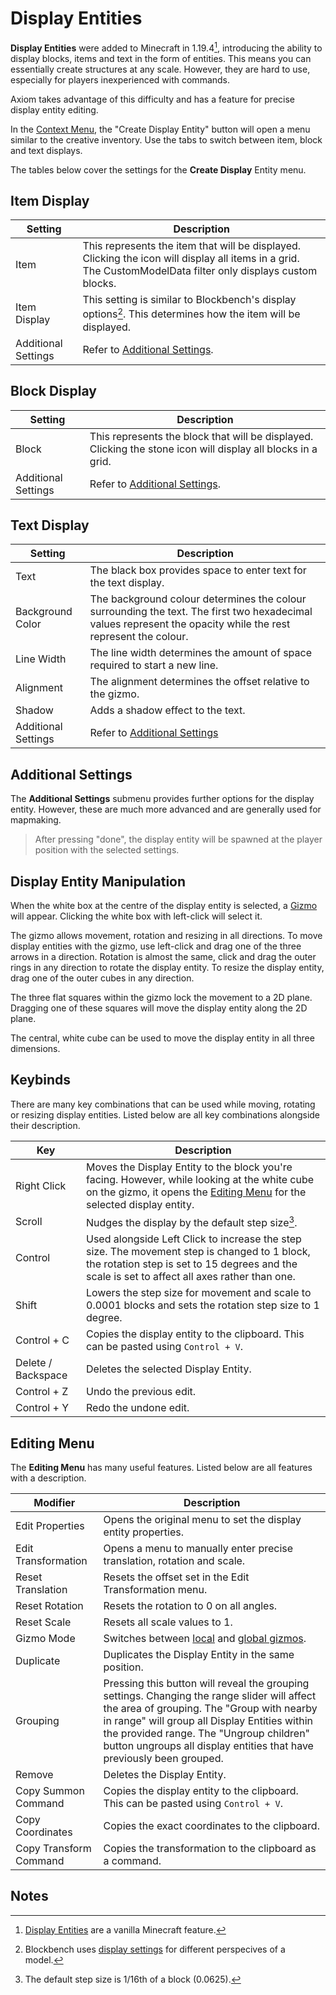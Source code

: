 # Display Entities

**Display Entities** were added to Minecraft in 1.19.4[^note1], introducing the ability to display blocks, items and text in the form of entities. This means you can essentially create structures at any scale. However, they are hard to use, especially for players inexperienced with commands.

Axiom takes advantage of this difficulty and has a feature for precise display entity editing.

In the [Context Menu](contextmenu.md), the "Create Display Entity" button will open a menu similar to the creative inventory. Use the tabs to switch between item, block and text displays.

The tables below cover the settings for the **Create Display** Entity menu.

## Item Display

| Setting             | Description                                                                                                                                                  |
| ------------------- | ------------------------------------------------------------------------------------------------------------------------------------------------------------ |
| Item                | This represents the item that will be displayed. Clicking the icon will display all items in a grid. The CustomModelData filter only displays custom blocks. |
| Item Display        | This setting is similar to Blockbench's display options[^note2]. This determines how the item will be displayed.                                             |
| Additional Settings | Refer to [Additional Settings](displayentities.md#additional-settings).                                                                                      |

## Block Display

| Setting             | Description                                                                                                  |
| ------------------- | ------------------------------------------------------------------------------------------------------------ |
| Block               | This represents the block that will be displayed. Clicking the stone icon will display all blocks in a grid. |
| Additional Settings | Refer to [Additional Settings](displayentities.md#additional-settings).                                      |

## Text Display

| Setting             | Description                                                                                                                                                   |
| ------------------- | ------------------------------------------------------------------------------------------------------------------------------------------------------------- |
| Text                | The black box provides space to enter text for the text display.                                                                                              |
| Background Color    | The background colour determines the colour surrounding the text. The first two hexadecimal values represent the opacity while the rest represent the colour. |
| Line Width          | The line width determines the amount of space required to start a new line.                                                                                   |
| Alignment           | The alignment determines the offset relative to the gizmo.                                                                                                    |
| Shadow              | Adds a shadow effect to the text.                                                                                                                             |
| Additional Settings | Refer to [Additional Settings](displayentities.md#additional-settings)                                                                                        |

## Additional Settings

The **Additional Settings** submenu provides further options for the display entity. However, these are much more advanced and are generally used for mapmaking.

> After pressing "done", the display entity will be spawned at the player position with the selected settings.

## Display Entity Manipulation

When the white box at the centre of the display entity is selected, a [Gizmo](/editor/gizmos.md) will appear. Clicking the white box with left-click will select it. 

The gizmo allows movement, rotation and resizing in all directions. To move display entities with the gizmo, use left-click and drag one of the three arrows in a direction. Rotation is almost the same, click and drag the outer rings in any direction to rotate the display entity. To resize the display entity, drag one of the outer cubes in any direction.

The three flat squares within the gizmo lock the movement to a 2D plane. Dragging one of these squares will move the display entity along the 2D plane.

The central, white cube can be used to move the display entity in all three dimensions.

## Keybinds

There are many key combinations that can be used while moving, rotating or resizing display entities. Listed below are all key combinations alongside their description.

| Key                | Description                                                                                                                                                                       |
| ------------------ | --------------------------------------------------------------------------------------------------------------------------------------------------------------------------------- |
| Right Click        | Moves the Display Entity to the block you're facing. However, while looking at the white cube on the gizmo, it opens the [Editing Menu](displayentities.md#editing-menu) for the selected display entity.                                                                                        |
| Scroll             | Nudges the display by the default step size[^note3].                                                                                                                              |
| Control            | Used alongside Left Click to increase the step size. The movement step is changed to 1 block, the rotation step is set to 15 degrees and the scale is set to affect all axes rather than one. |
| Shift              | Lowers the step size for movement and scale to 0.0001 blocks and sets the rotation step size to 1 degree.                                                                         |
| Control + C        | Copies the display entity to the clipboard. This can be pasted using `Control + V`.                                                                                               |
| Delete / Backspace | Deletes the selected Display Entity.                                                                                                                                              |
| Control + Z        | Undo the previous edit.                                                                                                                                                           |
| Control + Y        | Redo the undone edit.                                                                                                                                                             |

## Editing Menu

The **Editing Menu** has many useful features. Listed below are all features with a description.

| Modifier               | Description                                                                                                                                                                                                                                                                                                    |
| ---------------------- | -------------------------------------------------------------------------------------------------------------------------------------------------------------------------------------------------------------------------------------------------------------------------------------------------------------- |
| Edit Properties        | Opens the original menu to set the display entity properties.                                                                                                                                                                                                                                                  |
| Edit Transformation    | Opens a menu to manually enter precise translation, rotation and scale.                                                                                                                                                                                                                                        |
| Reset Translation      | Resets the offset set in the Edit Transformation menu.                                                                                                                                                                                                                                                         |
| Reset Rotation         | Resets the rotation to 0 on all angles.                                                                                                                                                                                                                                                                        |
| Reset Scale            | Resets all scale values to 1.                                                                                                                                                                                                                                                                                  |
| Gizmo Mode             | Switches between [local](/editor/gizmos.md) and [global gizmos](/editor/gizmos.md).                                                                                                                                                                                                                            |
| Duplicate              | Duplicates the Display Entity in the same position.                                                                                                                                                                                                                                                            |
| Grouping               | Pressing this button will reveal the grouping settings. Changing the range slider will affect the area of grouping. The "Group with nearby in range" will group all Display Entities within the provided range. The "Ungroup children" button ungroups all display entities that have previously been grouped. |
| Remove                 | Deletes the Display Entity.                                                                                                                                                                                                                                                                                    |
| Copy Summon Command    | Copies the display entity to the clipboard. This can be pasted using `Control + V`.                                                                                                                                                                                                                            |
| Copy Coordinates       | Copies the exact coordinates to the clipboard.                                                                                                                                                                                                                                                                 |
| Copy Transform Command | Copies the transformation to the clipboard as a command.                                                                                                                                                                                                                                                       |

## Notes

[^note1]: [Display Entities](https://minecraft.wiki/w/Display) are a vanilla Minecraft feature.

[^note2]: Blockbench uses [display settings](https://mcreator.net/wiki/blockbench-blockitem-display-settings) for different perspecives of a model. 

[^note3]: The default step size is 1/16th of a block (0.0625).